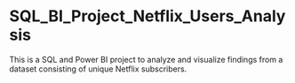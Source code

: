 # SQL_BI_Project_Netflix_Users_Analysis
This is a SQL and Power BI project to analyze and visualize findings from a dataset consisting of unique Netflix subscribers.
